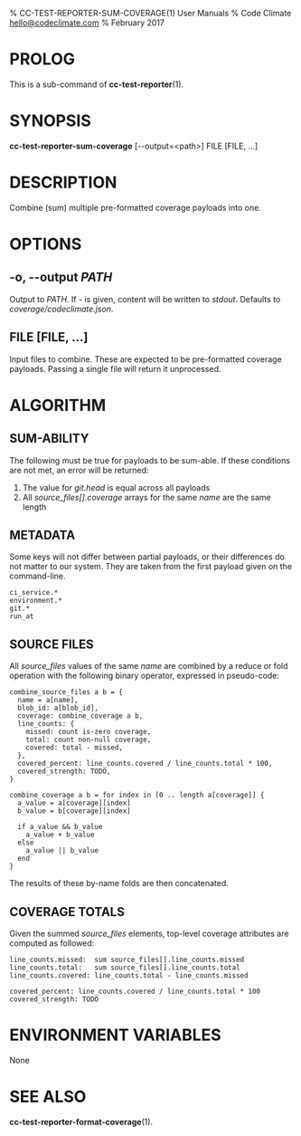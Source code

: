 % CC-TEST-REPORTER-SUM-COVERAGE(1) User Manuals
% Code Climate <hello@codeclimate.com>
% February 2017

# PROLOG

This is a sub-command of **cc-test-reporter**(1).

# SYNOPSIS

**cc-test-reporter-sum-coverage** [--output=\<path>] FILE [FILE, ...]

# DESCRIPTION

Combine (sum) multiple pre-formatted coverage payloads into one.

# OPTIONS

## -o, --output *PATH*

Output to *PATH*. If *-* is given, content will be written to *stdout*. Defaults
to *coverage/codeclimate.json*.

## FILE [FILE, ...]

Input files to combine. These are expected to be pre-formatted coverage
payloads. Passing a single file will return it unprocessed.

# ALGORITHM

## SUM-ABILITY

The following must be true for payloads to be sum-able. If these conditions are
not met, an error will be returned:

1. The value for *git.head* is equal across all payloads
1. All *source_files[].coverage* arrays for the same *name* are the same length

## METADATA

Some keys will not differ between partial payloads, or their differences do not
matter to our system. They are taken from the first payload given on the
command-line.

    ci_service.*
    environment.*
    git.*
    run_at

## SOURCE FILES

All *source_files* values of the same *name* are combined by a reduce or fold
operation with the following binary operator, expressed in pseudo-code:

    combine_source_files a b = {
      name = a[name],
      blob_id: a[blob_id],
      coverage: combine_coverage a b,
      line_counts: {
        missed: count is-zero coverage,
        total: count non-null coverage,
        covered: total - missed,
      },
      covered_percent: line_counts.covered / line_counts.total * 100,
      covered_strength: TODO,
    }

    combine_coverage a b = for index in [0 .. length a[coverage]] {
      a_value = a[coverage][index]
      b_value = b[coverage][index]

      if a_value && b_value
        a_value + b_value
      else
        a_value || b_value
      end
    }

The results of these by-name folds are then concatenated.

## COVERAGE TOTALS

Given the summed *source_files* elements, top-level coverage attributes are
computed as followed:

    line_counts.missed:  sum source_files[].line_counts.missed
    line_counts.total:   sum source_files[].line_counts.total
    line_counts.covered: line_counts.total - line_counts.missed

    covered_percent: line_counts.covered / line_counts.total * 100
    covered_strength: TODO

# ENVIRONMENT VARIABLES

None

# SEE ALSO

**cc-test-reporter-format-coverage**(1).
